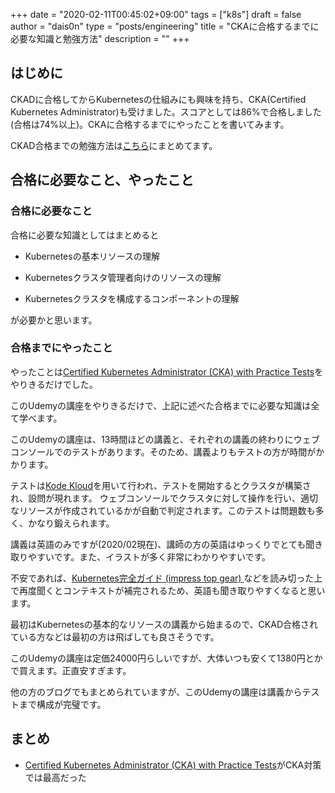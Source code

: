 +++
date = "2020-02-11T00:45:02+09:00"
tags = ["k8s"]
draft = false
author = "dais0n"
type = "posts/engineering"
title = "CKAに合格するまでに必要な知識と勉強方法"
description = ""
+++

## はじめに

CKADに合格してからKubernetesの仕組みにも興味を持ち、CKA(Certified Kubernetes Administrator)も受けました。スコアとしては86%で合格しました(合格は74%以上)。CKAに合格するまでにやったことを書いてみます。

CKAD合格までの勉強方法は[こちら](https://blog.dais0n.net/posts/engineering/ckad/)にまとめてます。

## 合格に必要なこと、やったこと

### 合格に必要なこと

合格に必要な知識としてはまとめると

- Kubernetesの基本リソースの理解

- Kubernetesクラスタ管理者向けのリソースの理解

- Kubernetesクラスタを構成するコンポーネントの理解

が必要かと思います。

### 合格までにやったこと

やったことは[Certified Kubernetes Administrator (CKA) with Practice Tests](https://www.udemy.com/course/certified-kubernetes-administrator-with-practice-tests/)をやりきるだけでした。

このUdemyの講座をやりきるだけで、上記に述べた合格までに必要な知識は全て学べます。

このUdemyの講座は、13時間ほどの講義と、それぞれの講義の終わりにウェブコンソールでのテストがあります。そのため、講義よりもテストの方が時間がかかります。

テストは[Kode Kloud](https://kodekloud.com/)を用いて行われ、テストを開始するとクラスタが構築され、設問が現れます。
ウェブコンソールでクラスタに対して操作を行い、適切なリソースが作成されているかが自動で判定されます。このテストは問題数も多く、かなり鍛えられます。

講義は英語のみですが(2020/02現在)、講師の方の英語はゆっくりでとても聞き取りやすいです。また、イラストが多く非常にわかりやすいです。

不安であれば、[Kubernetes完全ガイド (impress top gear) ](https://www.amazon.co.jp/Kubernetes%E5%AE%8C%E5%85%A8%E3%82%AC%E3%82%A4%E3%83%89-impress-top-gear-%E9%9D%92%E5%B1%B1/dp/4295004804)などを読み切った上で再度聞くとコンテキストが補完されるため、英語も聞き取りやすくなると思います。

最初はKubernetesの基本的なリソースの講義から始まるので、CKAD合格されている方などは最初の方は飛ばしても良さそうです。

このUdemyの講座は定価24000円らしいですが、大体いつも安くて1380円とかで買えます。正直安すぎます。

他の方のブログでもまとめられていますが、このUdemyの講座は講義からテストまで構成が完璧です。

## まとめ

- [Certified Kubernetes Administrator (CKA) with Practice Tests](https://www.udemy.com/course/certified-kubernetes-administrator-with-practice-tests/)がCKA対策では最高だった

